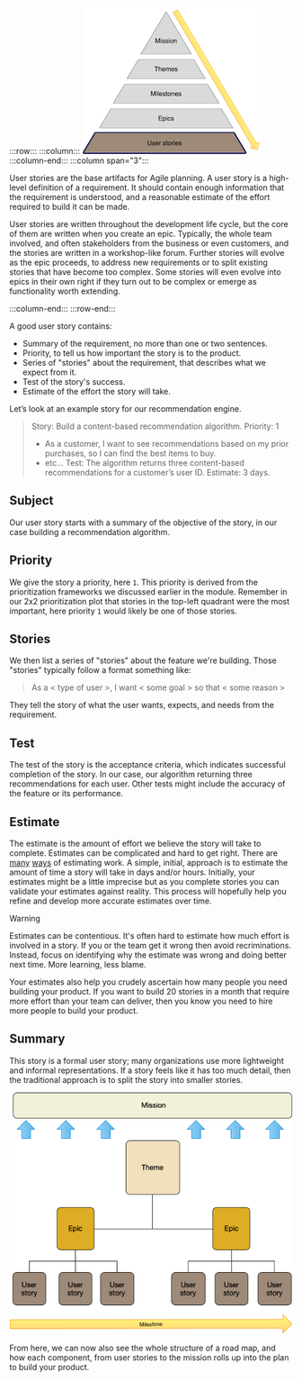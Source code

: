 :::row:::
  :::column:::
       ![Product road map user stories](../media/user_stories.png)
  :::column-end:::
        :::column span="3":::

User stories are the base artifacts for Agile planning. A user story is a high-level definition of a requirement. It should contain enough information that the requirement is understood, and a reasonable estimate of the effort required to build it can be made.

User stories are written throughout the development life cycle, but the core of them are written when you create an epic. Typically, the whole team involved, and often stakeholders from the business or even customers, and the stories are written in a workshop-like forum. Further stories will evolve as the epic proceeds, to address new requirements or to split existing stories that have become too complex. Some stories will even evolve into epics in their own right if they turn out to be complex or emerge as functionality worth extending.

 :::column-end:::
:::row-end:::

A good user story contains:

* Summary of the requirement, no more than one or two sentences.
* Priority, to tell us how important the story is to the product.
* Series of "stories" about the requirement, that describes what we expect from it.
* Test of the story's success.
* Estimate of the effort the story will take. 

Let’s look at an example story for our recommendation engine.

> Story: Build a content-based recommendation algorithm. 
> Priority: 1
> * As a customer, I want to see recommendations based on my prior purchases, so I can find the best items to buy.
> * etc...
> Test: The algorithm returns three content-based recommendations for a customer’s user ID.
> Estimate: 3 days.

## Subject

Our user story starts with a summary of the objective of the story, in our case building a recommendation algorithm.

## Priority

We give the story a priority, here `1`. This priority is derived from the prioritization frameworks we discussed earlier in the module. Remember in our 2x2 prioritization plot that stories in the top-left quadrant were the most important, here priority `1` would likely be one of those stories.

## Stories

We then list a series of "stories" about the feature we're building. Those "stories" typically follow a format something like:

> As a < type of user >, I want < some goal > so that < some reason >

They tell the story of what the user wants, expects, and needs from the requirement. 

## Test

The test of the story is the acceptance criteria, which indicates successful completion of the story. In our case, our algorithm returning three recommendations for each user. Other tests might include the accuracy of the feature or its performance.

## Estimate

The estimate is the amount of effort we believe the story will take to complete. Estimates can be complicated and hard to get right. There are [many](https://www.berteig.com/how-to-apply-agile/9-agile-estimation-techniques/) [ways](https://techbeacon.com/app-dev-testing/fast-estimation-better-approach-agile-estimation) of estimating work. A simple, initial, approach is to estimate the amount of time a story will take in days and/or hours. Initially, your estimates might be a little imprecise but as you complete stories you can validate your estimates against reality. This process will hopefully help you refine and develop more accurate estimates over time. 

> [!WARNING]
> Estimates can be contentious. It's often hard to estimate how much effort is involved in a story. If you or the team get it wrong then avoid recriminations. Instead, focus on identifying why the estimate was wrong and doing better next time. More learning, less blame.

Your estimates also help you crudely ascertain how many people you need building your product. If you want to build 20 stories in a month that require more effort than your team can deliver, then you know you need to hire more people to build your product.

## Summary

This story is a formal user story; many organizations use more lightweight and informal representations. If a story feels like it has too much detail, then the traditional approach is to split the story into smaller stories.

![Product road map structure](../media/structure.png)

From here, we can now also see the whole structure of a road map, and how each component, from user stories to the mission rolls up into the plan to build your product.
